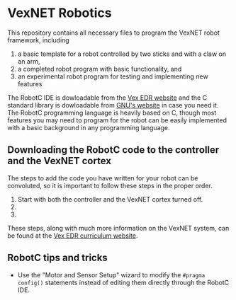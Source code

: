 VexNET Robotics
====
This repository contains all necessary files to program the VexNET robot framework, including
1. a basic template for a robot controlled by two sticks and with a claw on an arm,
2. a completed robot program with basic functionality, and
3. an experimental robot program for testing and implementing new features

The RobotC IDE is dowloadable from the [Vex EDR website](https://www.vexrobotics.com/robotc-vexedr-vexiq.html) and the C standard library is dowloadable from [GNU's website](https://www.gnu.org/software/libc/) in case you need it. The RobotC programming language is heavily based on C, though most features you may need to program for the robot can be easily implemented with a basic background in any programming language.

Downloading the RobotC code to the controller and the VexNET cortex
----
The steps to add the code you have written for your robot can be convoluted, so it is important to follow these steps in the proper order.
1. Start with both the controller and the VexNET cortex turned off.
2. 
3. 
These steps, along with much more information on the VexNET system, can be found at the [Vex EDR curriculum website](https://curriculum.vexrobotics.com/appendices/appendix-2.html).

RobotC tips and tricks
----
* Use the "Motor and Sensor Setup" wizard to modify the `#pragma config()` statements instead of editing them directly through the RobotC IDE.
